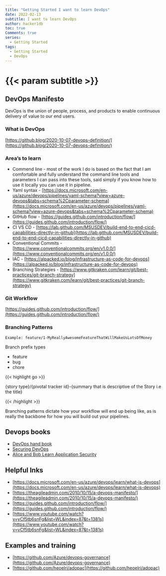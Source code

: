 ```yaml
---
title: "Getting Started I want to learn DevOps"
date: 2022-02-13
subtitle: I want to learn DevOps
author: hacker1db
toc: true
Comments: true
series:
  - Getting Started
tags:
  - Getting Started
  - DevOps
---
```


# {{< param subtitle >}}

## **DevOps Manifesto**

DevOps is the union of people, process, and products to enable continuous delivery of value to our end users.

### What is DevOps

[https://github.blog/2020-10-07-devops-definition/](https://github.blog/2020-10-07-devops-definition/)

### Area’s to learn

- Commend line - most of the work I do is based on the fact that I am comfortable and fully understand the command line tools and parameters I can pass into these tools, said simply if you know how to use it locally you can use it in pipeline.
- Yaml syntax - [https://docs.microsoft.com/en-us/azure/devops/pipelines/yaml-schema?view=azure-devops&tabs=schema%2Cparameter-schema](https://docs.microsoft.com/en-us/azure/devops/pipelines/yaml-schema?view=azure-devops&tabs=schema%2Cparameter-schema)
- GitHub flow - [https://guides.github.com/introduction/flow/](https://guides.github.com/introduction/flow/)
- CI VS CD - [https://lab.github.com/MSUSDEV/build-end-to-end-cicd-capabilities-directly-in-github](https://lab.github.com/MSUSDEV/build-end-to-end-cicd-capabilities-directly-in-github)
- Conventional Commits - [https://www.conventionalcommits.org/en/v1.0.0/](https://www.conventionalcommits.org/en/v1.0.0/)
- IAC - [https://alpacked.io/blog/infrastructure-as-code-for-devops](https://alpacked.io/blog/infrastructure-as-code-for-devops)
- Branching Strategies - [https://www.gitkraken.com/learn/git/best-practices/git-branch-strategy](https://www.gitkraken.com/learn/git/best-practices/git-branch-strategy)

### Git Workflow

[https://guides.github.com/introduction/flow/](https://guides.github.com/introduction/flow/)

### Branching Patterns

`Example: feature/1-MyReallyAwesomeFeatureThatWillMakeUsLotsOfMoney`

Branch prefix types

- feature
- bug
- chore

{{< highlight go >}}

{story type}/{pivotal tracker id}-{summary that is descriptive of the Story i.e the title}

{{< /highlight >}}

Branching patterns dictate how your workflow will end up being like, as is really the backbone for how you will build out your pipelines.

## Devops books

- [DevOps hand book](https://www.amazon.com/DevOps-Handbook-World-Class-Reliability-Organizations/dp/1950508404/ref=sr_1_1?keywords=devops+handbook&qid=1644814038&s=books&sprefix=DevOps+hand%2Cstripbooks%2C119&sr=1-1)
- [Securing DevOps](https://www.amazon.com/Securing-DevOps-Security-Julien-Vehent/dp/1617294136/ref=sr_1_3?keywords=securing+devops&qid=1644814078&s=books&sprefix=Securing+d%2Cstripbooks%2C123&sr=1-3)
- [Alice and Bob Learn Application Security ](https://www.amazon.com/Alice-Bob-Learn-Application-Security/dp/1119687357)

## Helpful Inks

- [https://docs.microsoft.com/en-us/azure/devops/learn/what-is-devops](https://docs.microsoft.com/en-us/azure/devops/learn/what-is-devops)
- [https://theagileadmin.com/2010/10/15/a-devops-manifesto/](https://theagileadmin.com/2010/10/15/a-devops-manifesto/)
- [https://guides.github.com/introduction/flow/](https://guides.github.com/introduction/flow/)
- [https://www.youtube.com/watch?v=yCf5tb6snFg&list=WL&index=87&t=1381s](https://www.youtube.com/watch?v=yCf5tb6snFg&list=WL&index=87&t=1381s)

## Examples and training

- [https://github.com/Azure/devops-governance](https://github.com/Azure/devops-governance)
- [https://github.com/heoelri/adopac](https://github.com/heoelri/adopac)
